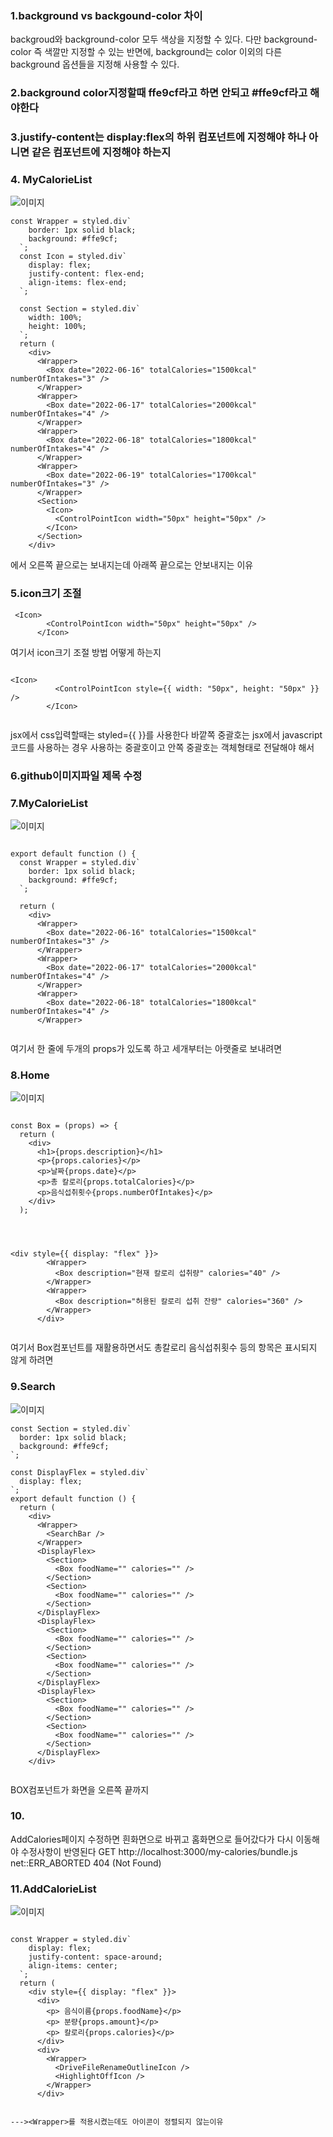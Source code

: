 ### 1.background vs backgound-color 차이

backgroud와 background-color 모두 색상을 지정할 수 있다. 다만 background-color 즉 색깔만 지정할 수 있는 반면에, background는 color 이외의 다른 background 옵션들을 지정해 사용할 수 있다.

### 2.background color지정할때 ffe9cf라고 하면 안되고 #ffe9cf라고 해야한다

### 3.justify-content는 display:flex의 하위 컴포넌트에 지정해야 하나 아니면 같은 컴포넌트에 지정해야 하는지

### 4. MyCalorieList

![이미지](../img/12345-4.PNG)


```
const Wrapper = styled.div`
    border: 1px solid black;
    background: #ffe9cf;
  `;
  const Icon = styled.div`
    display: flex;
    justify-content: flex-end;
    align-items: flex-end;
  `;

  const Section = styled.div`
    width: 100%;
    height: 100%;
  `;
  return (
    <div>
      <Wrapper>
        <Box date="2022-06-16" totalCalories="1500kcal" numberOfIntakes="3" />
      </Wrapper>
      <Wrapper>
        <Box date="2022-06-17" totalCalories="2000kcal" numberOfIntakes="4" />
      </Wrapper>
      <Wrapper>
        <Box date="2022-06-18" totalCalories="1800kcal" numberOfIntakes="4" />
      </Wrapper>
      <Wrapper>
        <Box date="2022-06-19" totalCalories="1700kcal" numberOfIntakes="3" />
      </Wrapper>
      <Section>
        <Icon>
          <ControlPointIcon width="50px" height="50px" />
        </Icon>
      </Section>
    </div>
  ```
  에서 오른쪽 끝으로는 보내지는데 아래쪽 끝으로는 안보내지는 이유
  
  
### 5.icon크기 조절

```
 <Icon>
        <ControlPointIcon width="50px" height="50px" />
      </Icon>
```
여기서 icon크기 조절 방법 어떻게 하는지

```

<Icon>
          <ControlPointIcon style={{ width: "50px", height: "50px" }} />
        </Icon>
        
```

jsx에서 css입력할때는 styled={{   }}를 사용한다 바깥쪽 중괄호는 jsx에서 javascript코드를 사용하는 경우 사용하는 중괄호이고 안쪽 중괄호는 객체형태로 전달해야 해서

### 6.github이미지파일 제목 수정

### 7.MyCalorieList

![이미지](../img/12345.PNG)

```

export default function () {
  const Wrapper = styled.div`
    border: 1px solid black;
    background: #ffe9cf;
  `;
  
  return (
    <div>
      <Wrapper>
        <Box date="2022-06-16" totalCalories="1500kcal" numberOfIntakes="3" />
      </Wrapper>
      <Wrapper>
        <Box date="2022-06-17" totalCalories="2000kcal" numberOfIntakes="4" />
      </Wrapper>
      <Wrapper>
        <Box date="2022-06-18" totalCalories="1800kcal" numberOfIntakes="4" />
      </Wrapper>
      
  ```
  
여기서 한 줄에 두개의 props가 있도록 하고 세개부터는 아랫줄로 보내려면

### 8.Home

![이미지](../img/12345-1.PNG)

```

const Box = (props) => {
  return (
    <div>
      <h1>{props.description}</h1>
      <p>{props.calories}</p>
      <p>날짜{props.date}</p>
      <p>총 칼로리{props.totalCalories}</p>
      <p>음식섭취횟수{props.numberOfIntakes}</p>
    </div>
  );
  
  
  ```
  
  
```

<div style={{ display: "flex" }}>
        <Wrapper>
          <Box description="현재 칼로리 섭취량" calories="40" />
        </Wrapper>
        <Wrapper>
          <Box description="허용된 칼로리 섭취 잔량" calories="360" />
        </Wrapper>
      </div>
      
```


여기서 Box컴포넌트를 재활용하면서도
총칼로리 음식섭취횟수 등의 항목은 표시되지 않게 하려면

### 9.Search

![이미지](../img/12345-2.PNG)

```
const Section = styled.div`
  border: 1px solid black;
  background: #ffe9cf;
`;

const DisplayFlex = styled.div`
  display: flex;
`;
export default function () {
  return (
    <div>
      <Wrapper>
        <SearchBar />
      </Wrapper>
      <DisplayFlex>
        <Section>
          <Box foodName="" calories="" />
        </Section>
        <Section>
          <Box foodName="" calories="" />
        </Section>
      </DisplayFlex>
      <DisplayFlex>
        <Section>
          <Box foodName="" calories="" />
        </Section>
        <Section>
          <Box foodName="" calories="" />
        </Section>
      </DisplayFlex>
      <DisplayFlex>
        <Section>
          <Box foodName="" calories="" />
        </Section>
        <Section>
          <Box foodName="" calories="" />
        </Section>
      </DisplayFlex>
    </div>
    
```
    
    
BOX컴포넌트가 화면을 오른쪽 끝까지 

### 10.
AddCalories페이지 수정하면 흰화면으로 바뀌고 홈화면으로 들어갔다가 다시 이동해야 수정사항이 반영된다
GET http://localhost:3000/my-calories/bundle.js net::ERR_ABORTED 404 (Not Found)

### 11.AddCalorieList
![이미지](../img/12345-3.PNG)

```

const Wrapper = styled.div`
    display: flex;
    justify-content: space-around;
    align-items: center;
  `;
  return (
    <div style={{ display: "flex" }}>
      <div>
        <p> 음식이름{props.foodName}</p>
        <p> 분량{props.amount}</p>
        <p> 칼로리{props.calories}</p>
      </div>
      <div>
        <Wrapper>
          <DriveFileRenameOutlineIcon />
          <HighlightOffIcon />
        </Wrapper>
      </div>
    
```
    
    ---><Wrapper>를 적용시켰는데도 아이콘이 정렬되지 않는이유
